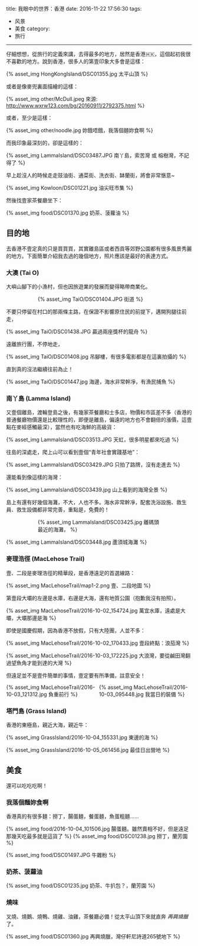 title: 我眼中的世界：香港
date: 2016-11-22 17:56:30
tags:
- 风景
- 美食
category:
- 旅行
---

仔細想想，從旅行的定義來講，去得最多的地方，居然是香港🇭🇰，這個起初我很不喜歡的地方。說到香港，很多人的第壹印象大多會是這樣：

{% asset_img HongKongIsland/DSC01355.jpg 太平山頂 %}
<!-- more -->

或者是像麥兜裏面描繪的這樣：

{% asset_img other/McDull.jpeg 來源: http://www.wxrw123.com/bg/20160911/2792375.html %}

或者，至少是這樣：

{% asset_img other/noodle.jpg 妳餓唔餓，我落個麺妳食啊 %}

而我印象最深刻的，卻是這樣的：

{% asset_img LammaIsland/DSC03487.JPG 南丫島，索苦灣 或 榕樹灣，不記得了 %}

早上趁沒人的時候走走豉油街、通菜街、洗衣街、缽蘭街，將會非常愜意~

{% asset_img Kowloon/DSC01221.jpg 油尖旺市集 %}

然後找壹家茶餐廳坐下：

{% asset_img food/DSC01370.jpg 奶茶、菠蘿油 %}

## 目的地

去香港不壹定真的只是買買買，其實離島區或者西貢等郊野公園都有很多風景秀麗的地方。下面簡單介紹我去過的幾個地方，照片應該是最好的表達方式。

### 大澳 (Tai O)

大嶼山腳下的小漁村，但也因旅遊業的發展而變得略帶商業化。

<div style="width:66%;margin:0 17%">
  {% asset_img TaiO/DSC01404.JPG 街道 %}
</div>

不要只停留在村口的那兩條主路，在保證不影響原住民的前提下，邁開狗腿往前走，

{% asset_img TaiO/DSC01438.JPG 贏過兩座獎杯的龍舟 %}

遠離旅行團，不停地走，

{% asset_img TaiO/DSC01408.jpg 吊腳樓，有很多電影都是在這裏拍攝的 %}

直到真的沒法繼續往前為止！

{% asset_img TaiO/DSC01447.jpg 海邊，海水非常幹凈，有漁民捕魚 %}

### 南丫島 (Lamma Island)

又壹個離島，渡輪登島之後，有幾家茶餐廳和士多店，物價和市區差不多（香港的普通餐廳物價還是比較理性的，即便是離島，偏遠的地方也不會翻倍的漲價，這壹點在麥經感觸最深），當然也有吃海鮮的高級貨：

{% asset_img LammaIsland/DSC03513.JPG 天虹，很多明星都來吃過 %}

往島的深處走，爬上山可以看到壹個“青年社會實踐基地”：

{% asset_img LammaIsland/DSC03429.JPG 只拍了路牌，沒有走進去 %}

還能看到像這樣的海灣：

{% asset_img LammaIsland/DSC03439.jpg 山上看到的海灣全景 %}

島上有還有好幾個海灘，不大，人也不多。海水非常幹凈，配套洗浴設施、救生員、救生設備都非常完善，重點是，免費的！

<div style="width:66%;margin:0 17%">
  {% asset_img LammaIsland/DSC03425.jpg 離碼頭最近的海灘， %}
</div>

{% asset_img LammaIsland/DSC03448.jpg 蘆須城海灘 %}



### 麥理浩徑 (MacLehose Trail)

壹、二段是麥理浩徑的精華段，是香港遠足的首選線路：

{% asset_img MacLehoseTrail/map1-2.png 壹、二段地圖 %}

第壹段大壩的左邊是水庫，右邊是大海，還有地質公園（抱歉我沒有拍照）。

{% asset_img MacLehoseTrail/2016-10-02_154724.jpg 萬宜水庫，遠處是大壩，大壩那邊是海 %}

即使是國慶假期，因為香港不放假，只有大陸團，人並不多：

{% asset_img MacLehoseTrail/2016-10-02_170433.jpg 壹段終點：浪茄灣 %}

{% asset_img MacLehoseTrail/2016-10-03_172225.jpg 大浪灣，要從鹹田灣翻過望魚角才能到達的大灣 %}

但遠足並不是壹件簡單的事情，壹定要有所準備，註意安全！

<div><div style="width:50%;float:left;">{% asset_img MacLehoseTrail/2016-10-03_121312.jpg 負重前行 %}</div><div style="width:50%;float:left;">{% asset_img MacLehoseTrail/2016-10-03_095448.jpg 我當日的裝備 %}</div><div style="clear:both;"></div></div>

### 塔門島 (Grass Island)

香港的東極島，親近大海，親近牛：

{% asset_img GrassIsland/2016-10-04_155331.jpg 東邊的海 %}

{% asset_img GrassIsland/2016-10-05_061456.jpg 最佳日出營地 %}


## 美食

還可以吃吃吃啊！

### 我落個麺妳食啊

香港真的有很多麺：撈丁，腸蛋麺，餐蛋麺，魚蛋粗麺……

{% asset_img food/2016-10-04_101506.jpg 腸蛋麺。雖然賣相不好，但是遠足那幾天吃最多就是這貨了 %}
{% asset_img food/DSC01238.jpg 撈丁，蘭芳園 %}

{% asset_img food/DSC01497.JPG 牛雜粉 %}

### 奶茶、菠蘿油

{% asset_img food/DSC01235.jpg 奶茶、牛扒包？，蘭芳園 %}

### 燒味

叉燒、燒鵝、燒鴨、燒雞、油雞，茶餐廳必備！從太平山頂下來就直奔 _再興燒臘_ 了。

{% asset_img food/DSC01360.jpg 再興燒臘，灣仔軒尼詩道265號地下 %}
